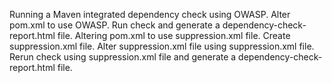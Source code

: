 Running a Maven integrated dependency check using OWASP.
Alter pom.xml to use OWASP.
Run check and generate a dependency-check-report.html file.
Altering pom.xml to use suppression.xml file.
Create suppression.xml file.
Alter suppression.xml file using suppression.xml file.
Rerun check using suppression.xml file and generate a dependency-check-report.html file.
